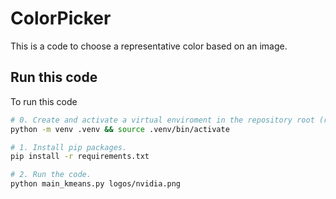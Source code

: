 # ColorPicker

This is a code to choose a representative color based on an image.

## Run this code

To run this code
```bash
# 0. Create and activate a virtual enviroment in the repository root (recomended).
python -m venv .venv && source .venv/bin/activate

# 1. Install pip packages.
pip install -r requirements.txt

# 2. Run the code.
python main_kmeans.py logos/nvidia.png
```